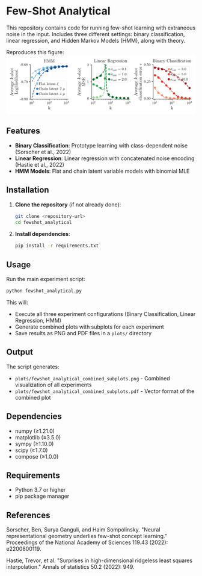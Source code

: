 # Few-Shot Analytical

This repository contains code for running few-shot learning with extraneous noise in the input. Includes three different settings: binary classification, linear regression, and Hidden Markov Models (HMM), along with theory.

Reproduces this figure:
![Combined subplots showing results for HMM, Linear Regression, and Binary Classification](plots/fewshot_analytical_combined_subplots.png)


## Features

- **Binary Classification**: Prototype learning with class-dependent noise (Sorscher et al., 2022)
- **Linear Regression**: Linear regression with concatenated noise encoding (Hastie et al., 2022)
- **HMM Models**: Flat and chain latent variable models with binomial MLE

## Installation

1. **Clone the repository** (if not already done):
   ```bash
   git clone <repository-url>
   cd fewshot_analytical
   ```

2. **Install dependencies**:
   ```bash
   pip install -r requirements.txt
   ```

## Usage

Run the main experiment script:
```bash
python fewshot_analytical.py
```

This will:
- Execute all three experiment configurations (Binary Classification, Linear Regression, HMM)
- Generate combined plots with subplots for each experiment
- Save results as PNG and PDF files in a `plots/` directory

## Output

The script generates:
- `plots/fewshot_analytical_combined_subplots.png` - Combined visualization of all experiments
- `plots/fewshot_analytical_combined_subplots.pdf` - Vector format of the combined plot

## Dependencies

- numpy (≥1.21.0)
- matplotlib (≥3.5.0)
- sympy (≥1.10.0)
- scipy (≥1.7.0)
- compose (≥1.0.0)

## Requirements

- Python 3.7 or higher
- pip package manager 

## References

Sorscher, Ben, Surya Ganguli, and Haim Sompolinsky. "Neural representational geometry underlies few-shot concept learning." Proceedings of the National Academy of Sciences 119.43 (2022): e2200800119.

Hastie, Trevor, et al. "Surprises in high-dimensional ridgeless least squares interpolation." Annals of statistics 50.2 (2022): 949.